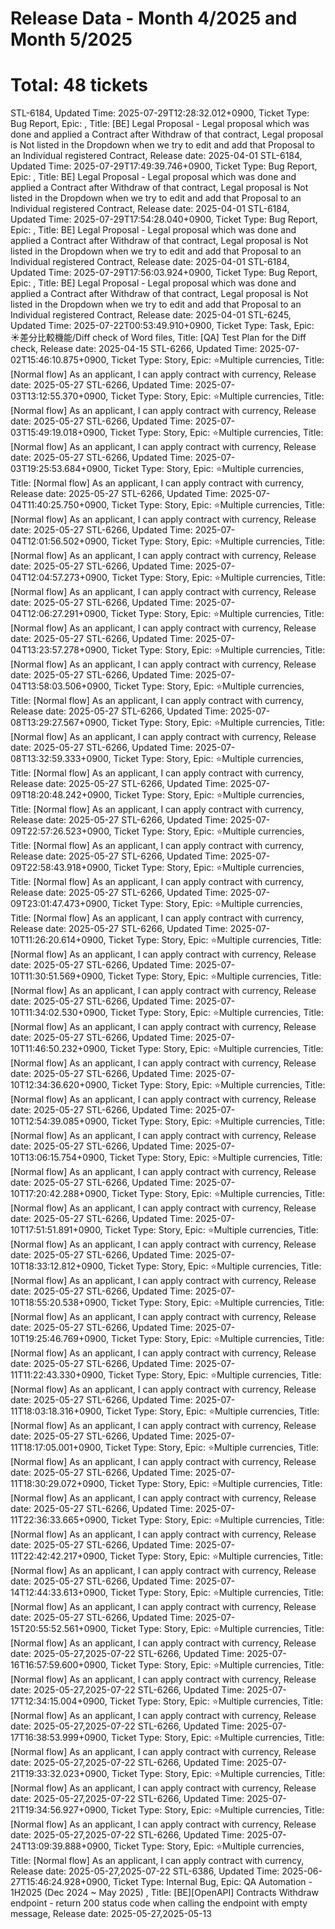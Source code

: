 # Release Data - Month 4/2025 and Month 5/2025
# Total: 48 tickets

STL-6184, Updated Time: 2025-07-29T12:28:32.012+0900, Ticket Type: Bug Report, Epic:  , Title: \[BE\] Legal Proposal \- Legal proposal which was done and applied a Contract after Withdraw of that contract, Legal proposal is Not listed in the Dropdown when we try to edit and add that Proposal to an Individual registered Contract, Release date: 2025-04-01
STL-6184, Updated Time: 2025-07-29T17:49:39.746+0900, Ticket Type: Bug Report, Epic:  , Title: BE\] Legal Proposal \- Legal proposal which was done and applied a Contract after Withdraw of that contract, Legal proposal is Not listed in the Dropdown when we try to edit and add that Proposal to an Individual registered Contract, Release date: 2025-04-01
STL-6184, Updated Time: 2025-07-29T17:54:28.040+0900, Ticket Type: Bug Report, Epic:  , Title: BE\] Legal Proposal \- Legal proposal which was done and applied a Contract after Withdraw of that contract, Legal proposal is Not listed in the Dropdown when we try to edit and add that Proposal to an Individual registered Contract, Release date: 2025-04-01
STL-6184, Updated Time: 2025-07-29T17:56:03.924+0900, Ticket Type: Bug Report, Epic:  , Title: BE\] Legal Proposal \- Legal proposal which was done and applied a Contract after Withdraw of that contract, Legal proposal is Not listed in the Dropdown when we try to edit and add that Proposal to an Individual registered Contract, Release date: 2025-04-01
STL-6245, Updated Time: 2025-07-22T00:53:49.910+0900, Ticket Type: Task, Epic:  ☀️差分比較機能/Diff check of Word files, Title: \[QA\] Test Plan for the Diff check, Release date: 2025-04-15
STL-6266, Updated Time: 2025-07-02T15:46:10.875+0900, Ticket Type: Story, Epic:  ⭐️Multiple currencies, Title: \[Normal flow\] As an applicant, I can apply contract with currency, Release date: 2025-05-27
STL-6266, Updated Time: 2025-07-03T13:12:55.370+0900, Ticket Type: Story, Epic:  ⭐️Multiple currencies, Title: \[Normal flow\] As an applicant, I can apply contract with currency, Release date: 2025-05-27
STL-6266, Updated Time: 2025-07-03T15:49:19.018+0900, Ticket Type: Story, Epic:  ⭐️Multiple currencies, Title: \[Normal flow\] As an applicant, I can apply contract with currency, Release date: 2025-05-27
STL-6266, Updated Time: 2025-07-03T19:25:53.684+0900, Ticket Type: Story, Epic:  ⭐️Multiple currencies, Title: \[Normal flow\] As an applicant, I can apply contract with currency, Release date: 2025-05-27
STL-6266, Updated Time: 2025-07-04T11:40:25.750+0900, Ticket Type: Story, Epic:  ⭐️Multiple currencies, Title: \[Normal flow\] As an applicant, I can apply contract with currency, Release date: 2025-05-27
STL-6266, Updated Time: 2025-07-04T12:01:56.502+0900, Ticket Type: Story, Epic:  ⭐️Multiple currencies, Title: \[Normal flow\] As an applicant, I can apply contract with currency, Release date: 2025-05-27
STL-6266, Updated Time: 2025-07-04T12:04:57.273+0900, Ticket Type: Story, Epic:  ⭐️Multiple currencies, Title: \[Normal flow\] As an applicant, I can apply contract with currency, Release date: 2025-05-27
STL-6266, Updated Time: 2025-07-04T12:06:27.291+0900, Ticket Type: Story, Epic:  ⭐️Multiple currencies, Title: \[Normal flow\] As an applicant, I can apply contract with currency, Release date: 2025-05-27
STL-6266, Updated Time: 2025-07-04T13:23:57.278+0900, Ticket Type: Story, Epic:  ⭐️Multiple currencies, Title: \[Normal flow\] As an applicant, I can apply contract with currency, Release date: 2025-05-27
STL-6266, Updated Time: 2025-07-04T13:58:03.506+0900, Ticket Type: Story, Epic:  ⭐️Multiple currencies, Title: \[Normal flow\] As an applicant, I can apply contract with currency, Release date: 2025-05-27
STL-6266, Updated Time: 2025-07-08T13:29:27.567+0900, Ticket Type: Story, Epic:  ⭐️Multiple currencies, Title: \[Normal flow\] As an applicant, I can apply contract with currency, Release date: 2025-05-27
STL-6266, Updated Time: 2025-07-08T13:32:59.333+0900, Ticket Type: Story, Epic:  ⭐️Multiple currencies, Title: \[Normal flow\] As an applicant, I can apply contract with currency, Release date: 2025-05-27
STL-6266, Updated Time: 2025-07-09T18:20:48.242+0900, Ticket Type: Story, Epic:  ⭐️Multiple currencies, Title: \[Normal flow\] As an applicant, I can apply contract with currency, Release date: 2025-05-27
STL-6266, Updated Time: 2025-07-09T22:57:26.523+0900, Ticket Type: Story, Epic:  ⭐️Multiple currencies, Title: \[Normal flow\] As an applicant, I can apply contract with currency, Release date: 2025-05-27
STL-6266, Updated Time: 2025-07-09T22:58:43.918+0900, Ticket Type: Story, Epic:  ⭐️Multiple currencies, Title: \[Normal flow\] As an applicant, I can apply contract with currency, Release date: 2025-05-27
STL-6266, Updated Time: 2025-07-09T23:01:47.473+0900, Ticket Type: Story, Epic:  ⭐️Multiple currencies, Title: \[Normal flow\] As an applicant, I can apply contract with currency, Release date: 2025-05-27
STL-6266, Updated Time: 2025-07-10T11:26:20.614+0900, Ticket Type: Story, Epic:  ⭐️Multiple currencies, Title: \[Normal flow\] As an applicant, I can apply contract with currency, Release date: 2025-05-27
STL-6266, Updated Time: 2025-07-10T11:30:51.569+0900, Ticket Type: Story, Epic:  ⭐️Multiple currencies, Title: \[Normal flow\] As an applicant, I can apply contract with currency, Release date: 2025-05-27
STL-6266, Updated Time: 2025-07-10T11:34:02.530+0900, Ticket Type: Story, Epic:  ⭐️Multiple currencies, Title: \[Normal flow\] As an applicant, I can apply contract with currency, Release date: 2025-05-27
STL-6266, Updated Time: 2025-07-10T11:46:50.232+0900, Ticket Type: Story, Epic:  ⭐️Multiple currencies, Title: \[Normal flow\] As an applicant, I can apply contract with currency, Release date: 2025-05-27
STL-6266, Updated Time: 2025-07-10T12:34:36.620+0900, Ticket Type: Story, Epic:  ⭐️Multiple currencies, Title: \[Normal flow\] As an applicant, I can apply contract with currency, Release date: 2025-05-27
STL-6266, Updated Time: 2025-07-10T12:54:39.085+0900, Ticket Type: Story, Epic:  ⭐️Multiple currencies, Title: \[Normal flow\] As an applicant, I can apply contract with currency, Release date: 2025-05-27
STL-6266, Updated Time: 2025-07-10T13:06:15.754+0900, Ticket Type: Story, Epic:  ⭐️Multiple currencies, Title: \[Normal flow\] As an applicant, I can apply contract with currency, Release date: 2025-05-27
STL-6266, Updated Time: 2025-07-10T17:20:42.288+0900, Ticket Type: Story, Epic:  ⭐️Multiple currencies, Title: \[Normal flow\] As an applicant, I can apply contract with currency, Release date: 2025-05-27
STL-6266, Updated Time: 2025-07-10T17:51:51.891+0900, Ticket Type: Story, Epic:  ⭐️Multiple currencies, Title: \[Normal flow\] As an applicant, I can apply contract with currency, Release date: 2025-05-27
STL-6266, Updated Time: 2025-07-10T18:33:12.812+0900, Ticket Type: Story, Epic:  ⭐️Multiple currencies, Title: \[Normal flow\] As an applicant, I can apply contract with currency, Release date: 2025-05-27
STL-6266, Updated Time: 2025-07-10T18:55:20.538+0900, Ticket Type: Story, Epic:  ⭐️Multiple currencies, Title: \[Normal flow\] As an applicant, I can apply contract with currency, Release date: 2025-05-27
STL-6266, Updated Time: 2025-07-10T19:25:46.769+0900, Ticket Type: Story, Epic:  ⭐️Multiple currencies, Title: \[Normal flow\] As an applicant, I can apply contract with currency, Release date: 2025-05-27
STL-6266, Updated Time: 2025-07-11T11:22:43.330+0900, Ticket Type: Story, Epic:  ⭐️Multiple currencies, Title: \[Normal flow\] As an applicant, I can apply contract with currency, Release date: 2025-05-27
STL-6266, Updated Time: 2025-07-11T18:03:18.316+0900, Ticket Type: Story, Epic:  ⭐️Multiple currencies, Title: \[Normal flow\] As an applicant, I can apply contract with currency, Release date: 2025-05-27
STL-6266, Updated Time: 2025-07-11T18:17:05.001+0900, Ticket Type: Story, Epic:  ⭐️Multiple currencies, Title: \[Normal flow\] As an applicant, I can apply contract with currency, Release date: 2025-05-27
STL-6266, Updated Time: 2025-07-11T18:30:29.072+0900, Ticket Type: Story, Epic:  ⭐️Multiple currencies, Title: \[Normal flow\] As an applicant, I can apply contract with currency, Release date: 2025-05-27
STL-6266, Updated Time: 2025-07-11T22:36:33.665+0900, Ticket Type: Story, Epic:  ⭐️Multiple currencies, Title: \[Normal flow\] As an applicant, I can apply contract with currency, Release date: 2025-05-27
STL-6266, Updated Time: 2025-07-11T22:42:42.217+0900, Ticket Type: Story, Epic:  ⭐️Multiple currencies, Title: \[Normal flow\] As an applicant, I can apply contract with currency, Release date: 2025-05-27
STL-6266, Updated Time: 2025-07-14T12:44:33.613+0900, Ticket Type: Story, Epic:  ⭐️Multiple currencies, Title: \[Normal flow\] As an applicant, I can apply contract with currency, Release date: 2025-05-27
STL-6266, Updated Time: 2025-07-15T20:55:52.561+0900, Ticket Type: Story, Epic:  ⭐️Multiple currencies, Title: \[Normal flow\] As an applicant, I can apply contract with currency, Release date: 2025-05-27,2025-07-22
STL-6266, Updated Time: 2025-07-16T16:57:59.600+0900, Ticket Type: Story, Epic:  ⭐️Multiple currencies, Title: \[Normal flow\] As an applicant, I can apply contract with currency, Release date: 2025-05-27,2025-07-22
STL-6266, Updated Time: 2025-07-17T12:34:15.004+0900, Ticket Type: Story, Epic:  ⭐️Multiple currencies, Title: \[Normal flow\] As an applicant, I can apply contract with currency, Release date: 2025-05-27,2025-07-22
STL-6266, Updated Time: 2025-07-17T16:38:53.999+0900, Ticket Type: Story, Epic:  ⭐️Multiple currencies, Title: \[Normal flow\] As an applicant, I can apply contract with currency, Release date: 2025-05-27,2025-07-22
STL-6266, Updated Time: 2025-07-21T19:33:32.023+0900, Ticket Type: Story, Epic:  ⭐️Multiple currencies, Title: \[Normal flow\] As an applicant, I can apply contract with currency, Release date: 2025-05-27,2025-07-22
STL-6266, Updated Time: 2025-07-21T19:34:56.927+0900, Ticket Type: Story, Epic:  ⭐️Multiple currencies, Title: \[Normal flow\] As an applicant, I can apply contract with currency, Release date: 2025-05-27,2025-07-22
STL-6266, Updated Time: 2025-07-24T13:09:39.888+0900, Ticket Type: Story, Epic:  ⭐️Multiple currencies, Title: \[Normal flow\] As an applicant, I can apply contract with currency, Release date: 2025-05-27,2025-07-22
STL-6386, Updated Time: 2025-06-27T15:46:24.928+0900, Ticket Type: Internal Bug, Epic:  QA Automation \- 1H2025 (Dec 2024 \~ May 2025\) , Title: \[BE\]\[OpenAPI\] Contracts Withdraw endpoint \- return 200 status code when calling the endpoint with empty message, Release date: 2025-05-27,2025-05-13
